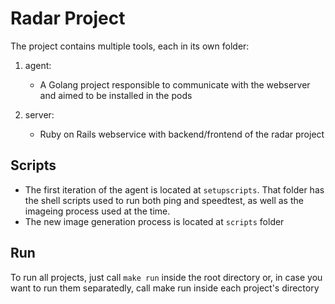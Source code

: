# Radar Project

The project contains multiple tools, each in its own folder:

1. agent:
    * A Golang project responsible to communicate with the webserver and aimed to be installed in the pods

2. server:
    * Ruby on Rails webservice with backend/frontend of the radar project


## Scripts

* The first iteration of the agent is located at `setupscripts`. That folder has the shell scripts used to run both ping and speedtest, as well as the imageing process used at the time.
* The new image generation process is located at `scripts` folder

## Run

To run all projects, just call `make run` inside the root directory or, in case you want to run them separatedly, call make run inside each project's directory
